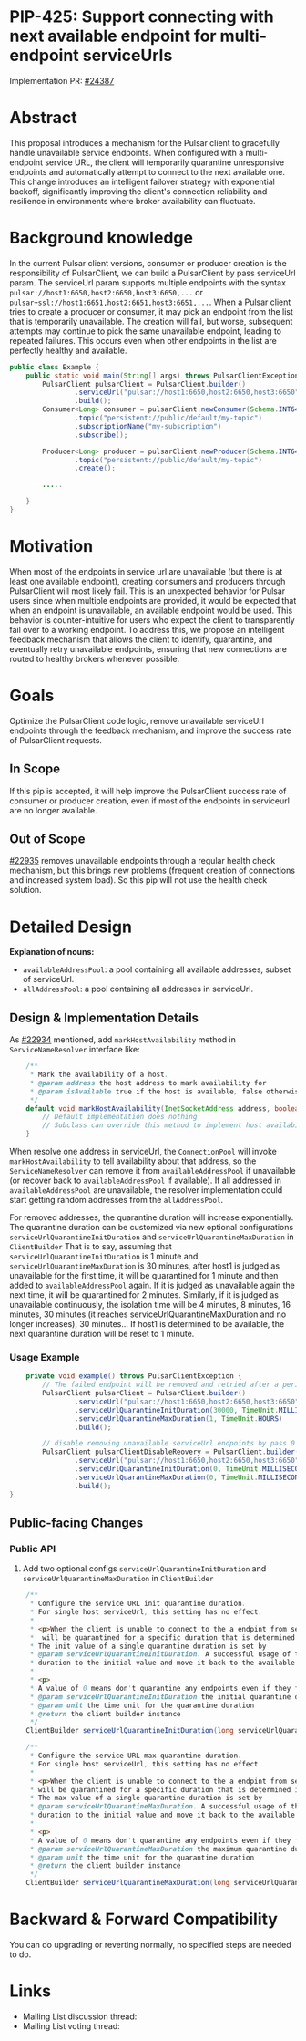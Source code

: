 # PIP-425: Support connecting with next available endpoint for multi-endpoint serviceUrls
Implementation PR: [#24387](https://github.com/apache/pulsar/pull/24387)
# Abstract
This proposal introduces a mechanism for the Pulsar client to gracefully handle unavailable service endpoints. When configured with a multi-endpoint service URL, the client will temporarily quarantine unresponsive endpoints and automatically attempt to connect to the next available one. This change introduces an intelligent failover strategy with exponential backoff, significantly improving the client's connection reliability and resilience in environments where broker availability can fluctuate.
# Background knowledge
In the current Pulsar client versions, consumer or producer creation is the responsibility of PulsarClient, we can build a PulsarClient by pass serviceUrl param. The serviceUrl param supports multiple endpoints with the syntax `pulsar://host1:6650,host2:6650,host3:6650,...` or `pulsar+ssl://host1:6651,host2:6651,host3:6651,...`. When a Pulsar client tries to create a producer or consumer, it may pick an endpoint from the list that is temporarily unavailable. The creation will fail, but worse, subsequent attempts may continue to pick the same unavailable endpoint, leading to repeated failures. This occurs even when other endpoints in the list are perfectly healthy and available.

```java
public class Example {
    public static void main(String[] args) throws PulsarClientException {
        PulsarClient pulsarClient = PulsarClient.builder()
                .serviceUrl("pulsar://host1:6650,host2:6650,host3:6650")
                .build();
        Consumer<Long> consumer = pulsarClient.newConsumer(Schema.INT64)
                .topic("persistent://public/default/my-topic")
                .subscriptionName("my-subscription")
                .subscribe();

        Producer<Long> producer = pulsarClient.newProducer(Schema.INT64)
                .topic("persistent://public/default/my-topic")
                .create();   

        .....

    }
}

```

# Motivation

When most of the endpoints in service url are unavailable (but there is at least one available endpoint), creating consumers and producers through PulsarClient will most likely fail. This is an unexpected behavior for Pulsar users since when multiple endpoints are provided, it would be expected that when an endpoint is unavailable, an available endpoint would be used. This behavior is counter-intuitive for users who expect the client to transparently fail over to a working endpoint. To address this, we propose an intelligent feedback mechanism that allows the client to identify, quarantine, and eventually retry unavailable endpoints, ensuring that new connections are routed to healthy brokers whenever possible.


# Goals
Optimize the PulsarClient code logic, remove unavailable serviceUrl endpoints through the feedback mechanism, and improve the success rate of PulsarClient requests.

## In Scope
If this pip is accepted, it will help improve the PulsarClient success rate of consumer or producer creation, even if most of the endpoints in serviceurl are no longer available.

## Out of Scope
[#22935](https://github.com/apache/pulsar/pull/22935) removes unavailable endpoints through a regular health check mechanism, but this brings new problems (frequent creation of connections and increased system load). So this pip will not use the health check solution.

# Detailed Design
**Explanation of nouns:**
- `availableAddressPool`: a pool containing all available addresses, subset of serviceUrl.
- `allAddressPool`: a pool containing all addresses in serviceUrl.

## Design & Implementation Details
As [#22934](https://github.com/apache/pulsar/issues/22934#issuecomment-2943690398) mentioned, add `markHostAvailability` method in `ServiceNameResolver` interface like:
```java
    /**
     * Mark the availability of a host.
     * @param address the host address to mark availability for
     * @param isAvailable true if the host is available, false otherwise
     */
    default void markHostAvailability(InetSocketAddress address, boolean isAvailable){
        // Default implementation does nothing
        // Subclass can override this method to implement host availability tracking
    }
```
When resolve one address in serviceUrl, the `ConnectionPool` will invoke `markHostAvailability` to tell availability about that address, so the `ServiceNameResolver` can remove it from `availableAddressPool` if unavailable (or recover back to `availableAddressPool` if available). If all addressed in  `availableAddressPool` are unavailable, the resolver implementation could start getting random addresses from the `allAddressPool`.

For removed addresses, the quarantine duration will increase exponentially. The quarantine duration can be customized via new optional configurations `serviceUrlQuarantineInitDuration` and `serviceUrlQuarantineMaxDuration` in `ClientBuilder`
That is to say, assuming that `serviceUrlQuarantineInitDuration` is 1 minute and `serviceUrlQuarantineMaxDuration` is 30 minutes, after host1 is judged as unavailable for the first time, it will be quarantined for 1 minute and then added to `availableAddressPool` again. If it is judged as unavailable again the next time, it will be quarantined for 2 minutes. Similarly, if it is judged as unavailable continuously, the isolation time will be 4 minutes, 8 minutes, 16 minutes, 30 minutes (it reaches serviceUrlQuarantineMaxDuration and no longer increases), 30 minutes... If host1 is determined to be available, the next quarantine duration will be reset to 1 minute.


### Usage Example
```java
    private void example() throws PulsarClientException {
        // The failed endpoint will be removed and retried after a period of time, with an initial quarantine duration of 30 seconds increasing exponentially. After reaching the maximum quarantine duration of 1 hour, will be maintained once an hour until a certain succeeds, and the quarantine duration is reset to 0.
        PulsarClient pulsarClient = PulsarClient.builder()
                .serviceUrl("pulsar://host1:6650,host2:6650,host3:6650")
                .serviceUrlQuarantineInitDuration(30000, TimeUnit.MILLISECONDS)
                .serviceUrlQuarantineMaxDuration(1, TimeUnit.HOURS)
                .build();    

        // disable removing unavailable serviceUrl endpoints by pass 0 to serviceUrlQuarantineInitDuration and serviceUrlQuarantineMaxDuration
        PulsarClient pulsarClientDisableReovery = PulsarClient.builder()
                .serviceUrl("pulsar://host1:6650,host2:6650,host3:6650")
                .serviceUrlQuarantineInitDuration(0, TimeUnit.MILLISECONDS)
                .serviceUrlQuarantineMaxDuration(0, TimeUnit.MILLISECONDS)
                .build();                
}

```
## Public-facing Changes

### Public API

1. Add two optional configs `serviceUrlQuarantineInitDuration` and `serviceUrlQuarantineMaxDuration` in `ClientBuilder`
```java
    /**
     * Configure the service URL init quarantine duration.
     * For single host serviceUrl, this setting has no effect.
     *
     * <p>When the client is unable to connect to the a endpint from serviceUrl with multiple hosts, that endpoint
     *  will be quarantined for a specific duration that is determined in a certain emponential way. 
     * The init value of a single quarantine duration is set by
     * @param serviceUrlQuarantineInitDuration. A successful usage of the endpoint will reset the
     * duration to the initial value and move it back to the available addresses pool.
     *
     * <p>
     * A value of 0 means don't quarantine any endpoints even if they fail.
     * @param serviceUrlQuarantineInitDuration the initial quarantine duration for unavailable endpoint
     * @param unit the time unit for the quarantine duration
     * @return the client builder instance
     */
    ClientBuilder serviceUrlQuarantineInitDuration(long serviceUrlQuarantineInitDuration, TimeUnit unit);

    /**
     * Configure the service URL max quarantine duration.
     * For single host serviceUrl, this setting has no effect.
     *
     * <p>When the client is unable to connect to the a endpint from serviceUrl with multiple hosts, that endpoint 
     * will be quarantined for a specific duration that is determined in a certain emponential way. 
     * The max value of a single quarantine duration is set by
     * @param serviceUrlQuarantineMaxDuration. A successful usage of the endpoint will reset the
     * duration to the initial value and move it back to the available addresses pool.
     *
     * <p>
     * A value of 0 means don't quarantine any endpoints even if they fail.
     * @param serviceUrlQuarantineMaxDuration the maximum quarantine duration for unavailable endpoint
     * @param unit the time unit for the quarantine duration
     * @return the client builder instance
     */
    ClientBuilder serviceUrlQuarantineMaxDuration(long serviceUrlQuarantineMaxDuration, TimeUnit unit);
```

# Backward & Forward Compatibility
You can do upgrading or reverting normally, no specified steps are needed to do.

# Links

* Mailing List discussion thread: 
* Mailing List voting thread: 

